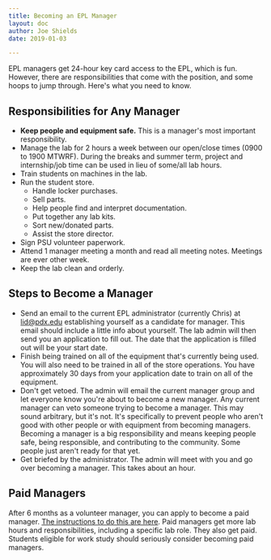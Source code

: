 ```yaml
---
title: Becoming an EPL Manager
layout: doc
author: Joe Shields
date: 2019-01-03

---
```


EPL managers get 24-hour key card access to the EPL, which is fun. 
However, there are responsibilities that come with the position, and some hoops to jump through. 
Here's what you need to know.

## Responsibilities for Any Manager
- __Keep people and equipment safe.__ This is a manager's most important responsibility.
- Manage the lab for 2 hours a week between our open/close times (0900 to 1900 MTWRF). During the breaks and summer term, project and internship/job time can be used in lieu of some/all lab hours.
- Train students on machines in the lab.
- Run the student store.
	- Handle locker purchases.
	- Sell parts.
	- Help people find and interpret documentation.
	- Put together any lab kits.
	- Sort new/donated parts.
	- Assist the store director.
- Sign PSU volunteer paperwork.
- Attend 1 manager meeting a month and read all meeting notes. Meetings are ever other week.
- Keep the lab clean and orderly.

## Steps to Become a Manager

- Send an email to the current EPL administrator (currently Chris) at lid@pdx.edu establishing yourself as a candidate for manager. This email should include a little info about yourself. The lab admin will then send you an application to fill out. The date that the application is filled out will be your start date. 
- Finish being trained on all of the equipment that's currently being used. You will also need to be trained in all of the store operations. You have approximately 30 days from your application date to train on all of the equipment. 
- Don't get vetoed. The admin will email the current manager group and let everyone know you're about to become a new manager. Any current manager can veto someone trying to become a manager. This may sound arbitrary, but it's not. It's specifically to prevent people who aren't good with other people or with equipment from becoming managers. Becoming a manager is a big responsibility and means keeping people safe, being responsible, and contributing to the community. Some people just aren't ready for that yet.
- Get briefed by the administrator. The admin will meet with you and go over becoming a manager. This takes about an hour.

## Paid Managers

After 6 months as a volunteer manager, you can apply to become a paid manager. [The instructions to do this are here][paid managers].
Paid managers get more lab hours and responsibilities, including a specific lab role. They also get paid. 
Students eligible for work study should seriously consider becoming paid managers.

[paid managers]: https://github.com/psu-epl/epl-managers-private/wiki/Getting-paid-as-a-Student-Manager
